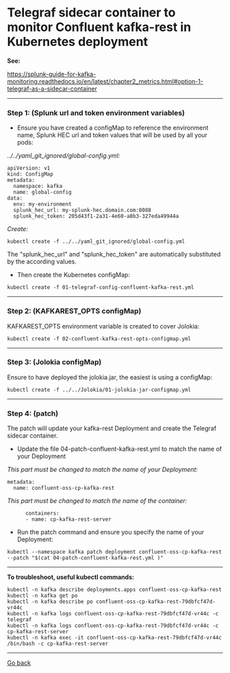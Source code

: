 # Telegraf sidecar container to monitor Confluent kafka-rest in Kubernetes deployment

**See:**

https://splunk-guide-for-kafka-monitoring.readthedocs.io/en/latest/chapter2_metrics.html#option-1-telegraf-as-a-sidecar-container

--------------------------------------------------------------------------------

### Step 1: (Splunk url and token environment variables)

- Ensure you have created a configMap to reference the environment name, Splunk HEC url and token values that will be used by all your pods:

*../../yaml_git_ignored/global-config.yml:*

```
apiVersion: v1
kind: ConfigMap
metadata:
  namespace: kafka
  name: global-config
data:
  env: my-environment
  splunk_hec_url: my-splunk-hec.domain.com:8088
  splunk_hec_token: 205d43f1-2a31-4e60-a8b3-327eda49944a
```

*Create:*

```
kubectl create -f ../../yaml_git_ignored/global-config.yml
```

The "splunk_hec_url" and "splunk_hec_token" are automatically substituted by the according values.

- Then create the Kubernetes configMap:

```
kubectl create -f 01-telegraf-config-confluent-kafka-rest.yml
```

--------------------------------------------------------------------------------

### Step 2: (KAFKAREST_OPTS configMap)

KAFKAREST_OPTS environment variable is created to cover Jolokia:

```
kubectl create -f 02-confluent-kafka-rest-opts-configmap.yml
```

--------------------------------------------------------------------------------

### Step 3: (Jolokia configMap)

Ensure to have deployed the jolokia.jar, the easiest is using a configMap:

```
kubectl create -f ../../Jolokia/01-jolokia-jar-configmap.yml
```

--------------------------------------------------------------------------------

### Step 4: (patch)

The patch will update your kafka-rest Deployment and create the Telegraf sidecar container.

- Update the file 04-patch-confluent-kafka-rest.yml to match the name of your Deployment

*This part must be changed to match the name of your Deployment:*

```
metadata:
  name: confluent-oss-cp-kafka-rest
```

*This part must be changed to match the name of the container:*

```
      containers:
      - name: cp-kafka-rest-server
```

- Run the patch command and ensure you specify the name of your Deployment:

```
kubectl --namespace kafka patch deployment confluent-oss-cp-kafka-rest --patch "$(cat 04-patch-confluent-kafka-rest.yml )"
```

--------------------------------------------------------------------------------

**To troubleshoot, useful kubectl commands:**

```
kubectl -n kafka describe deployments.apps confluent-oss-cp-kafka-rest
kubectl -n kafka get po
kubectl -n kafka describe po confluent-oss-cp-kafka-rest-79dbfcf47d-vr44c
kubectl -n kafka logs confluent-oss-cp-kafka-rest-79dbfcf47d-vr44c -c telegraf
kubectl -n kafka logs confluent-oss-cp-kafka-rest-79dbfcf47d-vr44c -c cp-kafka-rest-server
kubectl -n kafka exec -it confluent-oss-cp-kafka-rest-79dbfcf47d-vr44c /bin/bash -c cp-kafka-rest-server
```

--------------
[Go back](../)
